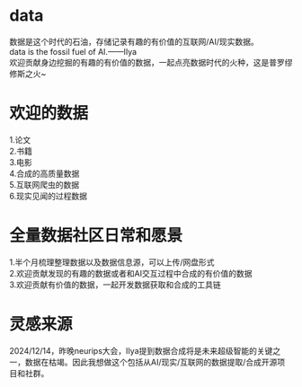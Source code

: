 # data
数据是这个时代的石油，存储记录有趣的有价值的互联网/AI/现实数据。\
data is the fossil fuel of AI.——IIya\
欢迎贡献身边挖掘的有趣的有价值的数据，一起点亮数据时代的火种，这是普罗缪修斯之火~

# 欢迎的数据
1.论文\
2.书籍\
3.电影\
4.合成的高质量数据\
5.互联网爬虫的数据\
6.现实见闻的过程数据

# 全量数据社区日常和愿景
1.半个月梳理整理数据以及数据信息源，可以上传/网盘形式\
2.欢迎贡献发现的有趣的数据或者和AI交互过程中合成的有价值的数据\
3.欢迎贡献有价值的数据，一起开发数据获取和合成的工具链

# 灵感来源
2024/12/14，昨晚neurips大会，IIya提到数据合成将是未来超级智能的关键之一，数据在枯竭。因此我想做这个包括从AI/现实/互联网的数据提取/合成开源项目和社群。
